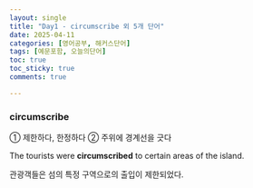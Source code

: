 ```yaml
---
layout: single
title: "Day1 - circumscribe 외 5개 단어"
date: 2025-04-11
categories: [영어공부, 해커스단어]
tags: [예문포함, 오늘의단어]
toc: true
toc_sticky: true
comments: true

---
```


### circumscribe
① 제한하다, 한정하다 
② 주위에 경계선을 긋다

The tourists were **circumscribed** to certain areas of the island.

관광객들은 섬의 특정 구역으로의 출입이 제한되었다.
